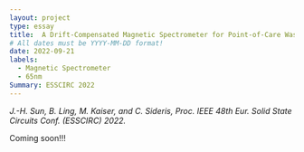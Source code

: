 ```yaml
---
layout: project
type: essay
title:  A Drift-Compensated Magnetic Spectrometer for Point-of-Care Wash-Free Immunoassays using a Concurrent Dual-Frequency Oscillator
# All dates must be YYYY-MM-DD format!
date: 2022-09-21
labels:
  - Magnetic Spectrometer
  - 65nm
Summary: ESSCIRC 2022
---
```


_J.-H. Sun, B. Ling, M. Kaiser, and C. Sideris, Proc. IEEE 48th Eur. Solid State Circuits Conf. (ESSCIRC) 2022._

<!--- split -->

Coming soon!!!
